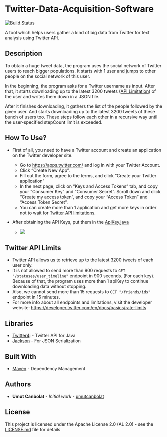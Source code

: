 # Twitter-Data-Acquisition-Software
[![Build Status](https://travis-ci.org/umutcanbolat/Twitter-Data-Acquisition-Software.svg?branch=master)](https://travis-ci.org/umutcanbolat/Twitter-Data-Acquisition-Software)

A tool which helps users gather a kind of big data from Twitter for text analysis using Twitter API.

## Description
To obtain a huge tweet data, the program uses the social network of Twitter users to reach bigger populations. It starts with 1 user and jumps to other people on the social network of this user.

In the beginning, the program asks for a Twitter username as input. After that, it starts downloading up to the latest 3200 tweets ([API Limitation](#twitter-api-limits)) of the user and writes them down in a JSON file.

After it finishes downloading, it gathers the list of the people followed by the given user. And starts downloading up to the latest 3200 tweets of these bunch of users too. These steps follow each other in a recursive way until the user-specified stepCount limit is exceeded.

## How To Use?
* First of all, you need to have a Twitter account and create an application on the Twitter developer site. 

  * Go to https://apps.twitter.com/ and log in with your Twitter Account.
  * Click “Create New App”.
  * Fill out the form, agree to the terms, and click “Create your Twitter application”
  * In the next page, click on “Keys and Access Tokens” tab, and copy your “Consumer Key” and “Consumer Secret”. Scroll down and click “Create my access token”, and copy your “Access Token” and “Access Token Secret”.
  * You can create more than 1 application and get more keys in order not to wait for [Twitter API limitation](#twitter-api-limits)s.

* After obtaining the API Keys, put them in the [ApiKey.java](src/main/java/com/umutcanbolat/twproject/ApiKey.java)
  * <img src="https://i.hizliresim.com/Mdlon2.png">

## Twitter API Limits
* Twitter API allows us to retrieve up to the latest 3200 tweets of each user only.
* It is not allowed to send more than 900 requests to `GET "/statuses/user_timeline"` endpoint in 900 seconds. (For each key). 
Because of that, the program uses more than 1 apiKey to continue downloading data without stopping. 
* Also, we cannot send more than 15 requests to `GET "/friends/ids"` endpoint in 15 minutes.
* For more info about all endpoints and limitations, visit the developer website: https://developer.twitter.com/en/docs/basics/rate-limits

## Libraries

* [Twitter4j](http://twitter4j.org/en/) - Twitter API for Java
* [Jackson](https://github.com/codehaus/jackson) - For JSON Serialization

## Built With

* [Maven](https://maven.apache.org/) - Dependency Management

## Authors

* **Umut Canbolat** - *Initial work* - [umutcanbolat](https://github.com/umutcanbolat)

## License

This project is licensed under the Apache License 2.0 (AL 2.0) - see the [LICENSE.md](LICENSE.md) file for details
